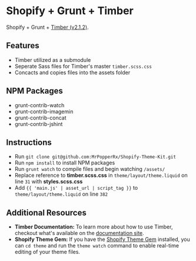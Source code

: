 # Shopify + Grunt + Timber

Shopify + Grunt + [Timber (v2.1.2)](https://github.com/Shopify/Timber).

## Features

* Timber utilized as a submodule
* Seperate Sass files for Timber's master `timber.scss.css`
* Concacts and copies files into the assets folder

## NPM Packages

* grunt-contrib-watch
* grunt-contrib-imagemin
* grunt-contrib-concat
* grunt-contrib-jshint

## Instructions

* Run `git clone git@github.com:MrPopperRx/Shopify-Theme-Kit.git`
* Run `npm install` to install NPM packages
* Run `grunt watch` to compile files and begin watching `/assets/`
* Replace reference to **timber.scss.css** in `theme/layout/theme.liquid` on line `31` with **styles.scss.css**
* Add `{{ 'main.js' | asset_url | script_tag }}` to `theme/layout/theme.liquid` on line `382`

## Additional Resources

* **Timber Documentation:** To learn more about how to use Timber, checkout what's available on the [documentation site](http://shopify.github.io/Timber/).
* **Shopify Theme Gem:** If you have the [Shopify Theme Gem](https://github.com/Shopify/shopify_theme) installed, you can `cd theme` and run the `theme watch` command to enable real-time editing of your theme files.